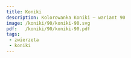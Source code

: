 ```yaml
---
title: Koniki
description: Kolorowanka Koniki – wariant 90
image: /koniki/90/koniki-90.svg
pdf:   /koniki/90/koniki-90.pdf
tags:
 - zwierzeta
 - koniki
---
```

